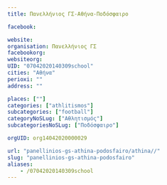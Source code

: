 ```yaml
---
title: Πανελλήνιος ΓΣ-Αθήνα-Ποδόσφαιρο

facebook:

website:
organisation: Πανελλήνιος ΓΣ
facebookorg:
websiteorg:
UID: "07042020140309school"
cities: "Αθήνα"
perioxi: ""
address: ""

places: [""]
categories: ["athlitismos"]
subcategories: ["football"]
categoryNoSLug: ["Αθλητισμός"]
subcategoriesNoSLug: ["Ποδόσφαιρο"]

orgUID: org14042020000029

url: "panellinios-gs-athina-podosfairo/athina//"
slug: "panellinios-gs-athina-podosfairo"
aliases:
    - /07042020140309school
---
```





